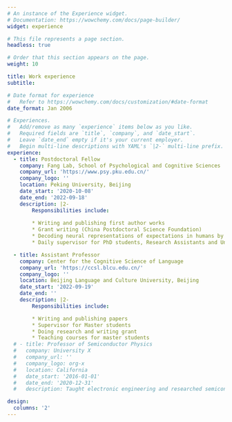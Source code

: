 ```yaml
---
# An instance of the Experience widget.
# Documentation: https://wowchemy.com/docs/page-builder/
widget: experience

# This file represents a page section.
headless: true

# Order that this section appears on the page.
weight: 10

title: Work experience
subtitle:

# Date format for experience
#   Refer to https://wowchemy.com/docs/customization/#date-format
date_format: Jan 2006

# Experiences.
#   Add/remove as many `experience` items below as you like.
#   Required fields are `title`, `company`, and `date_start`.
#   Leave `date_end` empty if it's your current employer.
#   Begin multi-line descriptions with YAML's `|2-` multi-line prefix.
experience:
  - title: Postdoctoral Fellow
    company: Fang Lab, School of Psychological and Cognitive Sciences
    company_url: 'https://www.psy.pku.edu.cn/'
    company_logo: ''
    location: Peking University, Beijing
    date_start: '2020-10-08'
    date_end: '2022-09-18'
    description: |2-
        Responsibilities include:
        
        * Writing and publishing first author works
        * Grant writing (China Postdoctoral Science Foundation)
        * Decoding neural representations of expectations in humans by virtue of advanced techniques and modelling (Predictive coding, IEM, TDLM)
        * Daily supervisor for PhD students, Research Assistants and Undergraduates

  - title: Assistant Professor
    company: Center for the Cognitive Science of Language
    company_url: 'https://ccsl.blcu.edu.cn/'
    company_logo: ''
    location: Beijing Language and Culture University, Beijing
    date_start: '2022-09-19'
    date_end: ''
    description: |2-
        Responsibilities include:

        * Writing and publishing papers
        * Supervisor for Master students
        * Doing research and writing grant
        * Teaching courses for master students        
  # - title: Professor of Semiconductor Physics
  #   company: University X
  #   company_url: ''
  #   company_logo: org-x
  #   location: California
  #   date_start: '2016-01-01'
  #   date_end: '2020-12-31'
  #   description: Taught electronic engineering and researched semiconductor physics.

design:
  columns: '2'
---
```

